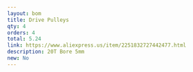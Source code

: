 ```yaml
---
layout: bom
title: Drive Pulleys
qty: 4
orders: 4
total: 5.24
link: https://www.aliexpress.us/item/2251832727442477.html
description: 20T Bore 5mm
new: No
---
```

